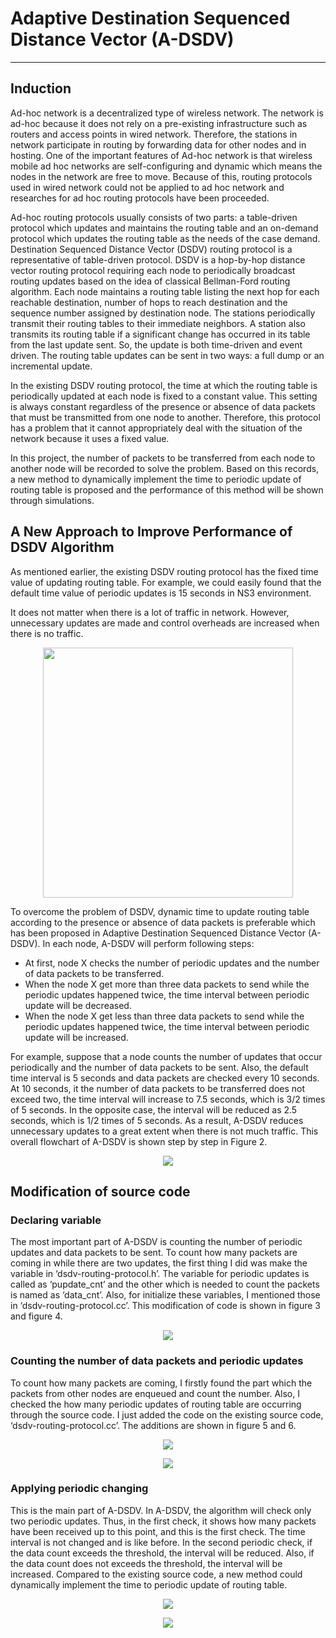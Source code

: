 # Adaptive Destination Sequenced Distance Vector (A-DSDV)
---

## Induction
Ad-hoc network is a decentralized type of wireless network. The network is ad-hoc because it does not rely on a pre-existing infrastructure such as routers and access points in wired network. Therefore, the stations in network participate in routing by forwarding data for other nodes and in hosting. One of the important features of Ad-hoc network is that wireless mobile ad hoc networks are self-configuring and dynamic which means the nodes in the network are free to move. Because of this, routing protocols used in wired network could not be applied to ad hoc network and researches for ad hoc routing protocols have been proceeded.

Ad-hoc routing protocols usually consists of two parts: a table-driven protocol which updates and maintains the routing table and an on-demand protocol which updates the routing table as the needs of the case demand. Destination Sequenced Distance Vector (DSDV) routing protocol is a representative of table-driven protocol. DSDV is a hop-by-hop distance vector routing protocol requiring each node to periodically broadcast routing updates based on the idea of classical Bellman-Ford routing algorithm. Each node maintains a routing table listing the next hop for each reachable destination, number of hops to reach destination and the sequence number assigned by destination node. The stations periodically transmit their routing tables to their immediate neighbors. A station also transmits its routing table if a significant change has occurred in its table from the last update sent. So, the update is both time-driven and event driven. The routing table updates can be sent in two ways: a full dump or an incremental update.

In the existing DSDV routing protocol, the time at which the routing table is periodically updated at each node is fixed to a constant value. This setting is always constant regardless of the presence or absence of data packets that must be transmitted from one node to another. Therefore, this protocol has a problem that it cannot appropriately deal with the situation of the network because it uses a fixed value.

In this project, the number of packets to be transferred from each node to another node will be recorded to solve the problem. Based on this records, a new method to dynamically implement the time to periodic update of routing table is proposed and the performance of this method will be shown through simulations.

## A New Approach to Improve Performance of DSDV Algorithm
As mentioned earlier, the existing DSDV routing protocol has the fixed time value of updating routing table. For example, we could easily found that the default time value of periodic updates is 15 seconds in NS3 environment.

It does not matter when there is a lot of traffic in network. However, unnecessary updates are made and control overheads are increased when there is no traffic.

<p align="center"><img src="https://user-images.githubusercontent.com/34092568/50624934-db7d9780-0f67-11e9-8370-ea81cce8b36a.png" width="400"></p>

To overcome the problem of DSDV, dynamic time to update routing table according to the presence or absence of data packets is preferable which has been proposed in Adaptive Destination Sequenced Distance Vector (A-DSDV). In each node, A-DSDV will perform following steps:

- At first, node X checks the number of periodic updates and the number of data packets to be transferred.
- When the node X get more than three data packets to send while the periodic updates happened twice, the time interval between periodic update will be decreased.
- When the node X get less than three data packets to send while the periodic updates happened twice, the time interval between periodic update will be increased.

For example, suppose that a node counts the number of updates that occur periodically and the number of data packets to be sent. Also, the default time interval is 5 seconds and data packets are checked every 10 seconds. At 10 seconds, it the number of data packets to be transferred does not exceed two, the time interval will increase to 7.5 seconds, which is 3/2 times of 5 seconds. In the opposite case, the interval will be reduced as 2.5 seconds, which is 1/2 times of 5 seconds. As a result, A-DSDV reduces unnecessary updates to a great extent when there is not much traffic. This overall flowchart of A-DSDV is shown step by step in Figure 2.

<p align="center"><img src="https://user-images.githubusercontent.com/34092568/50625017-6e1e3680-0f68-11e9-8060-d888df832bf4.png"></p>

##	Modification of source code

### Declaring variable

The most important part of A-DSDV is counting the number of periodic updates and data packets to be sent. To count how many packets are coming in while there are two updates, the first thing I did was make the variable in ‘dsdv-routing-protocol.h’. The variable for periodic updates is called as ‘pupdate_cnt’ and the other which is needed to count the packets is named as ‘data_cnt’. Also, for initialize these variables, I mentioned those in ‘dsdv-routing-protocol.cc’. This modification of code is shown in figure 3 and figure 4.

<p align="center"><img src="https://user-images.githubusercontent.com/34092568/50625277-66f82800-0f6a-11e9-95e6-bb1cb67982d9.png"></p>

### Counting the number of data packets and periodic updates

To count how many packets are coming, I firstly found the part which the packets from other nodes are enqueued and count the number. Also, I checked the how many periodic updates of routing table are occurring through the source code. I just added the code on the existing source code, ‘dsdv-routing-protocol.cc’. The additions are shown in figure 5 and 6.

<p align="center"><img src="https://user-images.githubusercontent.com/34092568/50625314-b63e5880-0f6a-11e9-9b43-977acf550798.png"></p>
<p align="center"><img src="https://user-images.githubusercontent.com/34092568/50625315-b6d6ef00-0f6a-11e9-819b-96b0c7cf0236.png"></p>

### Applying periodic changing

This is the main part of A-DSDV. In A-DSDV, the algorithm will check only two periodic updates. Thus, in the first check, it shows how many packets have been received up to this point, and this is the first check. The time interval is not changed and is like before. In the second periodic check, if the data count exceeds the threshold, the interval will be reduced. Also, if the data count does not exceeds the threshold, the interval will be increased. Compared to the existing source code, a new method could dynamically implement the time to periodic update of routing table.

<p align="center"><img src="https://user-images.githubusercontent.com/34092568/50625371-159c6880-0f6b-11e9-87e6-07089db72fff.png"></p>
<p align="center"><img src="https://user-images.githubusercontent.com/34092568/50625372-159c6880-0f6b-11e9-9b32-ee7e119b900e.png"></p>

